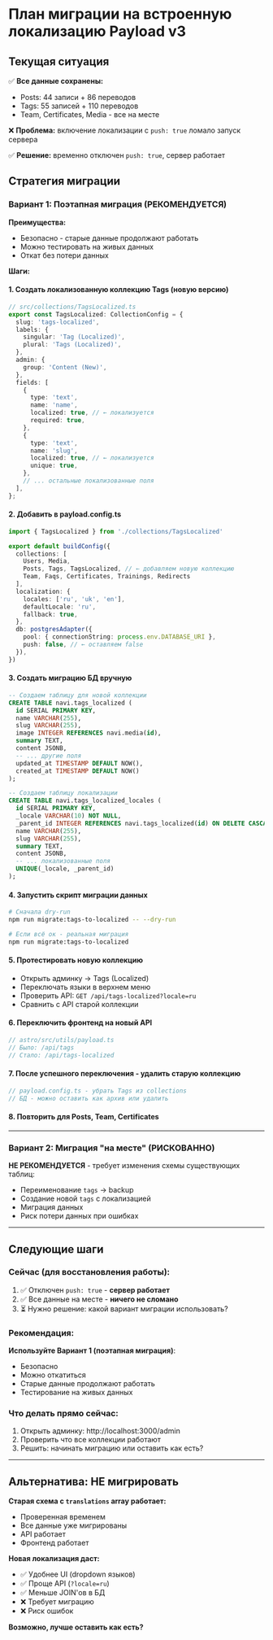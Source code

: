 # План миграции на встроенную локализацию Payload v3

## Текущая ситуация

✅ **Все данные сохранены:**
- Posts: 44 записи + 86 переводов
- Tags: 55 записей + 110 переводов
- Team, Certificates, Media - все на месте

❌ **Проблема:** включение локализации с `push: true` ломало запуск сервера

✅ **Решение:** временно отключен `push: true`, сервер работает

## Стратегия миграции

### Вариант 1: Поэтапная миграция (РЕКОМЕНДУЕТСЯ)

**Преимущества:**
- Безопасно - старые данные продолжают работать
- Можно тестировать на живых данных
- Откат без потери данных

**Шаги:**

#### 1. Создать локализованную коллекцию Tags (новую версию)

```typescript
// src/collections/TagsLocalized.ts
export const TagsLocalized: CollectionConfig = {
  slug: 'tags-localized',
  labels: {
    singular: 'Tag (Localized)',
    plural: 'Tags (Localized)',
  },
  admin: {
    group: 'Content (New)',
  },
  fields: [
    {
      type: 'text',
      name: 'name',
      localized: true, // ← локализуется
      required: true,
    },
    {
      type: 'text',
      name: 'slug',
      localized: true, // ← локализуется
      unique: true,
    },
    // ... остальные локализованные поля
  ],
};
```

#### 2. Добавить в payload.config.ts

```typescript
import { TagsLocalized } from './collections/TagsLocalized'

export default buildConfig({
  collections: [
    Users, Media, 
    Posts, Tags, TagsLocalized, // ← добавляем новую коллекцию
    Team, Faqs, Certificates, Trainings, Redirects
  ],
  localization: {
    locales: ['ru', 'uk', 'en'],
    defaultLocale: 'ru',
    fallback: true,
  },
  db: postgresAdapter({
    pool: { connectionString: process.env.DATABASE_URI },
    push: false, // ← оставляем false
  }),
})
```

#### 3. Создать миграцию БД вручную

```sql
-- Создаем таблицу для новой коллекции
CREATE TABLE navi.tags_localized (
  id SERIAL PRIMARY KEY,
  name VARCHAR(255),
  slug VARCHAR(255),
  image INTEGER REFERENCES navi.media(id),
  summary TEXT,
  content JSONB,
  -- ... другие поля
  updated_at TIMESTAMP DEFAULT NOW(),
  created_at TIMESTAMP DEFAULT NOW()
);

-- Создаем таблицу локализации
CREATE TABLE navi.tags_localized_locales (
  id SERIAL PRIMARY KEY,
  _locale VARCHAR(10) NOT NULL,
  _parent_id INTEGER REFERENCES navi.tags_localized(id) ON DELETE CASCADE,
  name VARCHAR(255),
  slug VARCHAR(255),
  summary TEXT,
  content JSONB,
  -- ... локализованные поля
  UNIQUE(_locale, _parent_id)
);
```

#### 4. Запустить скрипт миграции данных

```bash
# Сначала dry-run
npm run migrate:tags-to-localized -- --dry-run

# Если всё ок - реальная миграция
npm run migrate:tags-to-localized
```

#### 5. Протестировать новую коллекцию

- Открыть админку → Tags (Localized)
- Переключать языки в верхнем меню
- Проверить API: `GET /api/tags-localized?locale=ru`
- Сравнить с API старой коллекции

#### 6. Переключить фронтенд на новый API

```typescript
// astro/src/utils/payload.ts
// Было: /api/tags
// Стало: /api/tags-localized
```

#### 7. После успешного переключения - удалить старую коллекцию

```typescript
// payload.config.ts - убрать Tags из collections
// БД - можно оставить как архив или удалить
```

#### 8. Повторить для Posts, Team, Certificates

---

### Вариант 2: Миграция "на месте" (РИСКОВАННО)

**НЕ РЕКОМЕНДУЕТСЯ** - требует изменения схемы существующих таблиц:
- Переименование `tags` → backup
- Создание новой `tags` с локализацией
- Миграция данных
- Риск потери данных при ошибках

---

## Следующие шаги

### Сейчас (для восстановления работы):

1. ✅ Отключен `push: true` - **сервер работает**
2. ✅ Все данные на месте - **ничего не сломано**
3. ⏳ Нужно решение: какой вариант миграции использовать?

### Рекомендация:

**Используйте Вариант 1 (поэтапная миграция)**:
- Безопасно
- Можно откатиться
- Старые данные продолжают работать
- Тестирование на живых данных

### Что делать прямо сейчас:

1. Открыть админку: http://localhost:3000/admin
2. Проверить что все коллекции работают
3. Решить: начинать миграцию или оставить как есть?

---

## Альтернатива: НЕ мигрировать

**Старая схема с `translations` array работает:**
- Проверенная временем
- Все данные уже мигрированы
- API работает
- Фронтенд работает

**Новая локализация даст:**
- ✅ Удобнее UI (dropdown языков)
- ✅ Проще API (`?locale=ru`)
- ✅ Меньше JOIN'ов в БД
- ❌ Требует миграцию
- ❌ Риск ошибок

**Возможно, лучше оставить как есть?**
